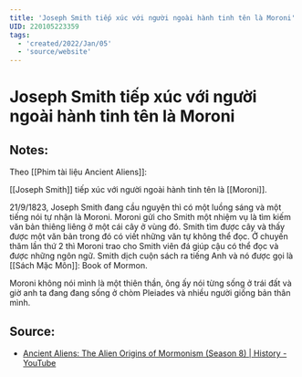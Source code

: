 ```yaml
---
title: 'Joseph Smith tiếp xúc với người ngoài hành tinh tên là Moroni'
UID: 220105223359
tags:
  - 'created/2022/Jan/05'
  - 'source/website'
---
```

# Joseph Smith tiếp xúc với người ngoài hành tinh tên là Moroni

## Notes:
Theo [[Phim tài liệu Ancient Aliens]]:

[[Joseph Smith]] tiếp xúc với người ngoài hành tinh tên là [[Moroni]]. 

21/9/1823, Joseph Smith đang cầu nguyện thì có một luồng sáng và một tiếng nói tự nhận là Moroni. Moroni gửi cho Smith một nhiệm vụ là tìm kiếm văn bản thiêng liêng ở một cái cây ở vùng đó. Smith tìm được cây và thấy được một văn bản trong đó có viết những văn tự không thể đọc. Ở chuyến thăm lần thứ 2 thì Moroni trao cho Smith viên đá giúp cậu có thể đọc và được những ngôn ngữ. Smith dịch cuộn sách ra tiếng Anh và nó được gọi là [[Sách Mặc Môn]]: Book of Mormon.

Moroni không nói mình là một thiên thần, ông ấy nói từng sống ở trái đất và giờ anh ta đang đang sống ở chòm Pleiades và nhiều người giống bản thân mình.

## Source:
- [Ancient Aliens: The Alien Origins of Mormonism (Season 8) | History - YouTube](https://www.youtube.com/watch?v=4oy8joWxouM&feature=youtu.be)
